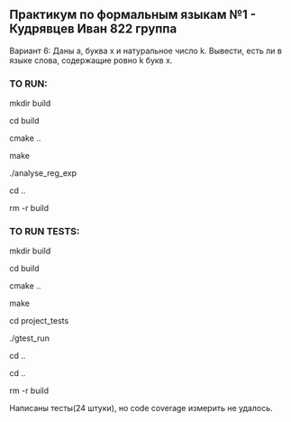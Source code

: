 ## Практикум по формальным языкам №1 - Кудрявцев Иван 822 группа


Вариант 6:
Даны а, буква x и натуральное число k. Вывести, есть ли в языке слова, содержащие ровно k букв x.

### TO RUN:

mkdir build

cd build

cmake ..

make

./analyse_reg_exp

cd ..

rm -r build


### TO RUN TESTS:
mkdir build

cd build

cmake ..

make

cd project_tests

./gtest_run

cd ..

cd ..

rm -r build


Написаны тесты(24 штуки), но code coverage измерить не удалось.
